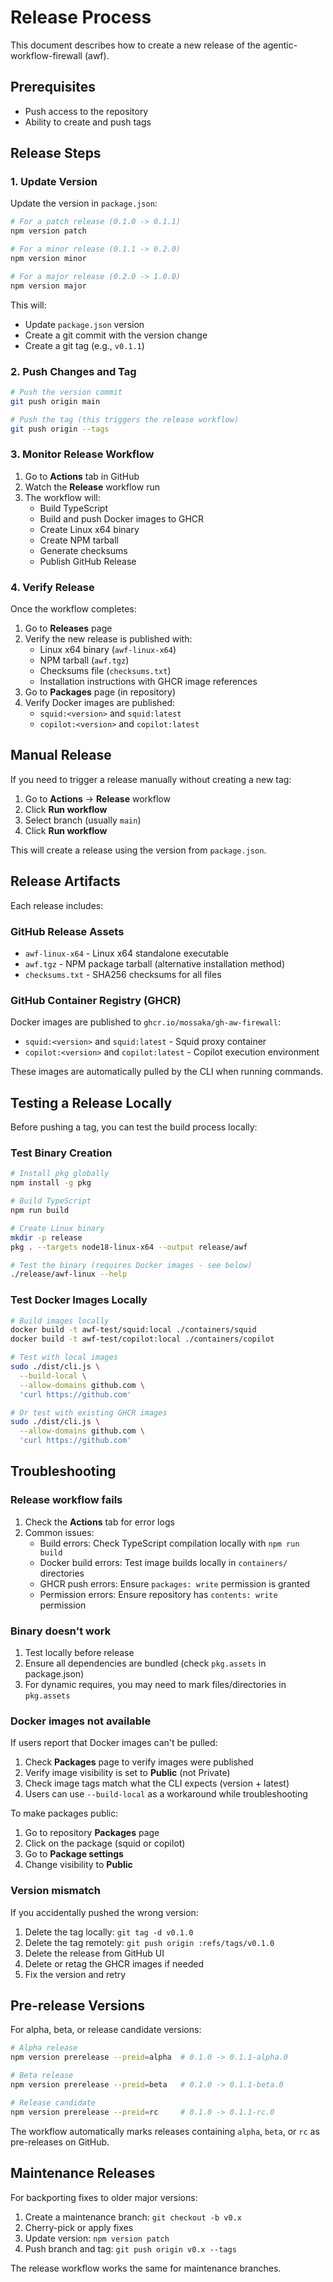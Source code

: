 # Release Process

This document describes how to create a new release of the agentic-workflow-firewall (awf).

## Prerequisites

- Push access to the repository
- Ability to create and push tags

## Release Steps

### 1. Update Version

Update the version in `package.json`:

```bash
# For a patch release (0.1.0 -> 0.1.1)
npm version patch

# For a minor release (0.1.1 -> 0.2.0)
npm version minor

# For a major release (0.2.0 -> 1.0.0)
npm version major
```

This will:
- Update `package.json` version
- Create a git commit with the version change
- Create a git tag (e.g., `v0.1.1`)

### 2. Push Changes and Tag

```bash
# Push the version commit
git push origin main

# Push the tag (this triggers the release workflow)
git push origin --tags
```

### 3. Monitor Release Workflow

1. Go to **Actions** tab in GitHub
2. Watch the **Release** workflow run
3. The workflow will:
   - Build TypeScript
   - Build and push Docker images to GHCR
   - Create Linux x64 binary
   - Create NPM tarball
   - Generate checksums
   - Publish GitHub Release

### 4. Verify Release

Once the workflow completes:

1. Go to **Releases** page
2. Verify the new release is published with:
   - Linux x64 binary (`awf-linux-x64`)
   - NPM tarball (`awf.tgz`)
   - Checksums file (`checksums.txt`)
   - Installation instructions with GHCR image references
3. Go to **Packages** page (in repository)
4. Verify Docker images are published:
   - `squid:<version>` and `squid:latest`
   - `copilot:<version>` and `copilot:latest`

## Manual Release

If you need to trigger a release manually without creating a new tag:

1. Go to **Actions** → **Release** workflow
2. Click **Run workflow**
3. Select branch (usually `main`)
4. Click **Run workflow**

This will create a release using the version from `package.json`.

## Release Artifacts

Each release includes:

### GitHub Release Assets
- `awf-linux-x64` - Linux x64 standalone executable
- `awf.tgz` - NPM package tarball (alternative installation method)
- `checksums.txt` - SHA256 checksums for all files

### GitHub Container Registry (GHCR)
Docker images are published to `ghcr.io/mossaka/gh-aw-firewall`:
- `squid:<version>` and `squid:latest` - Squid proxy container
- `copilot:<version>` and `copilot:latest` - Copilot execution environment

These images are automatically pulled by the CLI when running commands.

## Testing a Release Locally

Before pushing a tag, you can test the build process locally:

### Test Binary Creation

```bash
# Install pkg globally
npm install -g pkg

# Build TypeScript
npm run build

# Create Linux binary
mkdir -p release
pkg . --targets node18-linux-x64 --output release/awf

# Test the binary (requires Docker images - see below)
./release/awf-linux --help
```

### Test Docker Images Locally

```bash
# Build images locally
docker build -t awf-test/squid:local ./containers/squid
docker build -t awf-test/copilot:local ./containers/copilot

# Test with local images
sudo ./dist/cli.js \
  --build-local \
  --allow-domains github.com \
  'curl https://github.com'

# Or test with existing GHCR images
sudo ./dist/cli.js \
  --allow-domains github.com \
  'curl https://github.com'
```

## Troubleshooting

### Release workflow fails

1. Check the **Actions** tab for error logs
2. Common issues:
   - Build errors: Check TypeScript compilation locally with `npm run build`
   - Docker build errors: Test image builds locally in `containers/` directories
   - GHCR push errors: Ensure `packages: write` permission is granted
   - Permission errors: Ensure repository has `contents: write` permission

### Binary doesn't work

1. Test locally before release
2. Ensure all dependencies are bundled (check `pkg.assets` in package.json)
3. For dynamic requires, you may need to mark files/directories in `pkg.assets`

### Docker images not available

If users report that Docker images can't be pulled:

1. Check **Packages** page to verify images were published
2. Verify image visibility is set to **Public** (not Private)
3. Check image tags match what the CLI expects (version + latest)
4. Users can use `--build-local` as a workaround while troubleshooting

To make packages public:
1. Go to repository **Packages** page
2. Click on the package (squid or copilot)
3. Go to **Package settings**
4. Change visibility to **Public**

### Version mismatch

If you accidentally pushed the wrong version:

1. Delete the tag locally: `git tag -d v0.1.0`
2. Delete the tag remotely: `git push origin :refs/tags/v0.1.0`
3. Delete the release from GitHub UI
4. Delete or retag the GHCR images if needed
5. Fix the version and retry

## Pre-release Versions

For alpha, beta, or release candidate versions:

```bash
# Alpha release
npm version prerelease --preid=alpha  # 0.1.0 -> 0.1.1-alpha.0

# Beta release
npm version prerelease --preid=beta   # 0.1.0 -> 0.1.1-beta.0

# Release candidate
npm version prerelease --preid=rc     # 0.1.0 -> 0.1.1-rc.0
```

The workflow automatically marks releases containing `alpha`, `beta`, or `rc` as pre-releases on GitHub.

## Maintenance Releases

For backporting fixes to older major versions:

1. Create a maintenance branch: `git checkout -b v0.x`
2. Cherry-pick or apply fixes
3. Update version: `npm version patch`
4. Push branch and tag: `git push origin v0.x --tags`

The release workflow works the same for maintenance branches.
